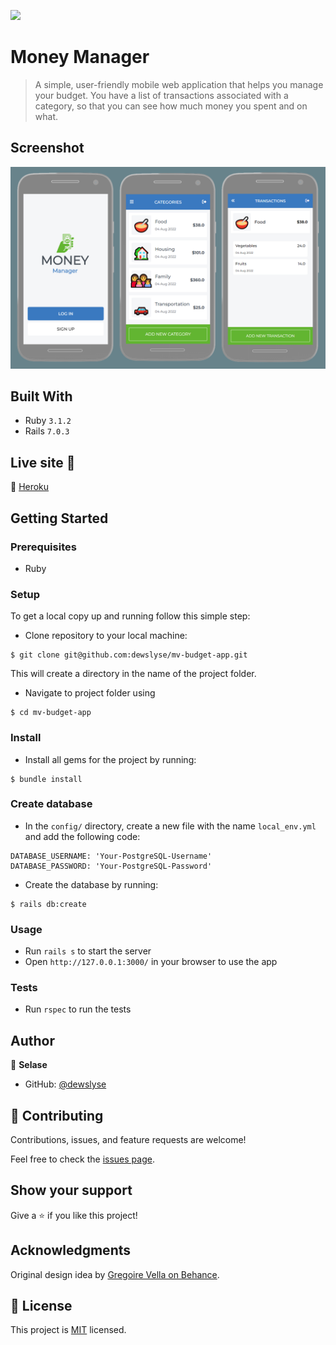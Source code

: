 ![](https://img.shields.io/badge/Microverse-blueviolet)

# Money Manager

> A simple, user-friendly mobile web application that helps you manage your budget. You have a list of transactions associated with a category, so that you can see how much money you spent and on what.

## Screenshot

<img src="./screenshot.png"> 

## Built With

- Ruby `3.1.2`
- Rails `7.0.3`

## Live site 🚀

🔗 [Heroku](https://mv-budget.herokuapp.com/)

## Getting Started

### Prerequisites

- Ruby

### Setup

To get a local copy up and running follow this simple step:

- Clone repository to your local machine:

```
$ git clone git@github.com:dewslyse/mv-budget-app.git
```

This will create a directory in the name of the project folder.

- Navigate to project folder using 

```
$ cd mv-budget-app
```

### Install

- Install all gems for the project by running:

```
$ bundle install
```


### Create database
- In the `config/` directory, create a new file with the name `local_env.yml` and add the following code:

```
DATABASE_USERNAME: 'Your-PostgreSQL-Username'
DATABASE_PASSWORD: 'Your-PostgreSQL-Password'
```
- Create the database by running: 

```
$ rails db:create
```

### Usage

- Run `rails s` to start the server
- Open `http://127.0.0.1:3000/` in your browser to use the app

### Tests
- Run `rspec` to run the tests

## Author

👤 **Selase**

- GitHub: [@dewslyse](https://github.com/dewslyse)


## 🤝 Contributing

Contributions, issues, and feature requests are welcome!

Feel free to check the [issues page](../../issues/).

## Show your support

Give a ⭐️ if you like this project!

## Acknowledgments

Original design idea by [Gregoire Vella on Behance](https://www.behance.net/gallery/19759151/Snapscan-iOs-design-and-branding?tracking_source=).


## 📝 License

This project is [MIT](./LICENSE) licensed.
